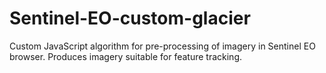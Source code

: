 # Sentinel-EO-custom-glacier
Custom JavaScript algorithm for pre-processing of imagery in Sentinel EO browser. Produces imagery suitable for feature tracking.
